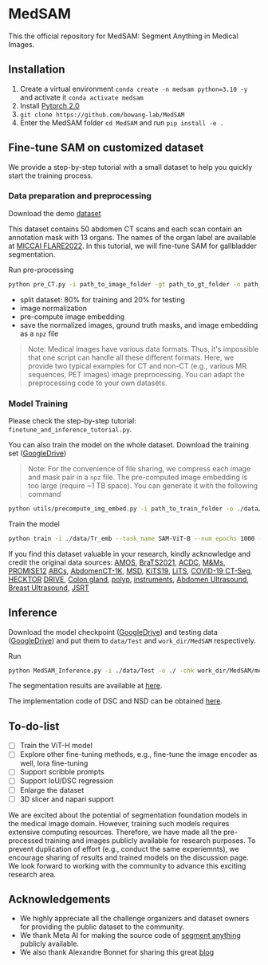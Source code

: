# MedSAM
This the official repository for MedSAM: Segment Anything in Medical Images.


## Installation 
1. Create a virtual environment `conda create -n medsam python=3.10 -y` and activate it `conda activate medsam`
2. Install [Pytorch 2.0](https://pytorch.org/)
3. `git clone https://github.com/bowang-lab/MedSAM`
4. Enter the MedSAM folder `cd MedSAM` and run `pip install -e .`


## Fine-tune SAM on customized dataset

We provide a step-by-step tutorial with a small dataset to help you quickly start the training process.

### Data preparation and preprocessing

Download the demo [dataset](https://zenodo.org/record/7860267)

This dataset contains 50 abdomen CT scans and each scan contain an annotation mask with 13 organs. The names of the organ label are available at [MICCAI FLARE2022](https://flare22.grand-challenge.org/).
In this tutorial, we will fine-tune SAM for gallbladder segmentation.

Run pre-processing


```bash
python pre_CT.py -i path_to_image_folder -gt path_to_gt_folder -o path_to_output
```

- split dataset: 80% for training and 20% for testing
- image normalization
- pre-compute image embedding
- save the normalized images, ground truth masks, and image embedding as a `npz` file


> Note: Medical images have various data formats. Thus, it's impossible that one script can handle all these different formats. Here, we provide two typical examples for CT and non-CT (e.g., various MR sequences, PET images) image preprocessing. You can adapt the preprocessing code to your own datasets.


### Model Training

Please check the step-by-step tutorial: `finetune_and_inference_tutorial.py`.

You can also train the model on the whole dataset. 
Download the training set ([GoogleDrive](https://drive.google.com/drive/folders/1pwpAkWPe6czxkATG9SmVV0TP62NZiKld?usp=share_link))

> Note: For the convenience of file sharing, we compress each image and mask pair in a `npz` file. The pre-computed image embedding is too large (require ~1 TB space). You can generate it with the following command


```bash
python utils/precompute_img_embed.py -i path_to_train_folder -o ./data/Tr_emb
```


Train the model

```bash
python train -i ./data/Tr_emb --task_name SAM-ViT-B --num_epochs 1000 --batch_size 8 --lr 1e-5
```

If you find this dataset valuable in your research, kindly acknowledge and credit the original data sources: [AMOS](https://zenodo.org/record/7262581), [BraTS2021](http://braintumorsegmentation.org/), [ACDC](https://www.creatis.insa-lyon.fr/Challenge/acdc/), [M\&Ms](https://www.ub.edu/mnms/), [PROMISE12](https://promise12.grand-challenge.org/) [ABCs](https://abcs.mgh.harvard.edu/), [AbdomenCT-1K](https://ieeexplore.ieee.org/document/9497733), [MSD](http://medicaldecathlon.com/), [KiTS19](https://kits19.grand-challenge.org/), [LiTS](https://competitions.codalab.org/competitions/17094), [COVID-19 CT-Seg](https://github.com/JunMa11/COVID-19-CT-Seg-Benchmark), [HECKTOR](https://www.sciencedirect.com/science/article/pii/S1361841521003819) [DRIVE](https://drive.grand-challenge.org/), [Colon gland](https://www.kaggle.com/datasets/sani84/glasmiccai2015-gland-segmentation), [polyp](https://www.nature.com/articles/s41597-023-01981-y), [instruments](https://www.synapse.org/#!Synapse:syn22427422), [Abdomen Ultrasound](https://www.kaggle.com/datasets/ignaciorlando/ussimandsegm), [Breast Ultrasound](https://www.sciencedirect.com/science/article/pii/S2352340919312181), [JSRT](http://imgcom.jsrt.or.jp/minijsrtdb/)


## Inference

Download the model checkpoint ([GoogleDrive](https://drive.google.com/drive/folders/1bWv_Zs5oYLpGMAvbotnlNXJPq7ltRUvF?usp=share_link)) and testing data ([GoogleDrive](https://drive.google.com/drive/folders/1Qx-4EM0MoarzAfvSIp9fkpk8UBrWM6EP?usp=share_link)) and put them to `data/Test` and `work_dir/MedSAM` respectively. 

Run

```bash
python MedSAM_Inference.py -i ./data/Test -o ./ -chk work_dir/MedSAM/medsam_20230423_vit_b_0.0.1.pth
```

The segmentation results are available at [here](https://drive.google.com/drive/folders/1I8sgCRi30QtMix8DbDBIBTGDM_1FmSaO?usp=sharing).


The implementation code of DSC and NSD can be obtained [here](http://medicaldecathlon.com/files/Surface_distance_based_measures.ipynb).


## To-do-list

- [ ] Train the ViT-H model
- [ ] Explore other fine-tuning methods, e.g., fine-tune the image encoder as well, lora fine-tuning
- [ ] Support scribble prompts
- [ ] Support IoU/DSC regression
- [ ] Enlarge the dataset
- [ ] 3D slicer and napari support

We are excited about the potential of segmentation foundation models in the medical image domain. However, training such models requires extensive computing resources. Therefore, we have made all the pre-processed training and images publicly available for research purposes. To prevent duplication of effort (e.g., conduct the same experiemnts), we encourage sharing of results and trained models on the discussion page. We look forward to working with the community to advance this exciting research area.


## Acknowledgements
- We highly appreciate all the challenge organizers and dataset owners for providing the public dataset to the community. 
- We thank Meta AI for making the source code of [segment anything](https://github.com/facebookresearch/segment-anything) publicly available.
- We also thank Alexandre Bonnet for sharing this great [blog](https://encord.com/blog/learn-how-to-fine-tune-the-segment-anything-model-sam/)

